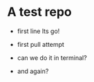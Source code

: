 # A test repo

- first line lts go!

- first pull attempt

- can we do it in terminal?

- and again?